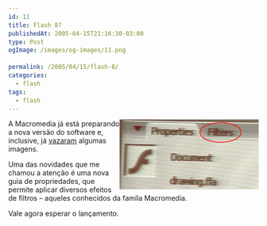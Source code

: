 ```yaml
---
id: 11
title: Flash 8?
publishedAt: 2005-04-15T21:16:30-03:00
type: Post
ogImage: /images/og-images/11.png

permalink: /2005/04/15/flash-8/
categories:
  - flash
tags:
  - flash
---
```


<img src="/wp-content/uploads/2006/05/8ball-pi-filters.jpg" align="right" width="280" alt="Uma foto roubada do novo Flash." />  

A Macromedia já está preparando a nova versão do software e, inclusive, já [vazaram](http://www.flashant.org/index.php?p=332&c=1) algumas imagens.

Uma das novidades que me chamou a atenção é uma nova guia de propriedades, que permite aplicar diversos efeitos de filtros – aqueles conhecidos da famíla Macromedia.

Vale agora esperar o lançamento.
